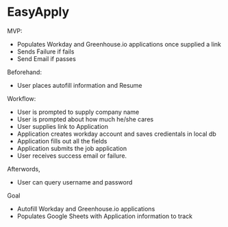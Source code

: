 # EasyApply


MVP:
- Populates Workday and Greenhouse.io applications once supplied a link
- Sends Failure if fails
- Send Email if passes

Beforehand:
- User places autofill information and Resume

Workflow:
- User is prompted to supply company name
- User is prompted about how much he/she cares
- User supplies link to Application
- Application creates workday account and saves credientals in local db
- Application fills out all the fields
- Application submits the job application
- User receives success email or failure.

Afterwords,
- User can query username and password

Goal
- Autofill Workday and Greenhouse.io applications
- Populates Google Sheets with Application information to track

